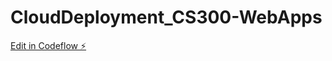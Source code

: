# CloudDeployment_CS300-WebApps

[Edit in Codeflow ⚡️](https://stackblitz.com/~/github.com/colbymcmanis/CloudDeployment_CS300-WebApps)